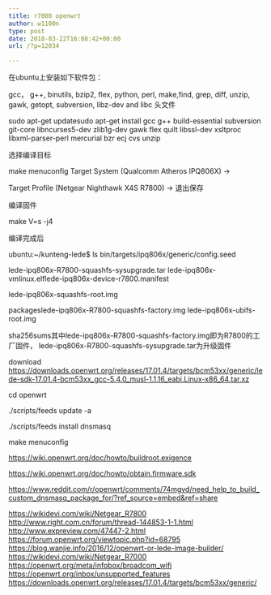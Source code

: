 ```yaml
---
title: r7800 openwrt
author: w1100n
type: post
date: 2018-03-22T16:08:42+00:00
url: /?p=12034

---
```

在ubuntu上安装如下软件包：
  
gcc， g++, binutils, bzip2, flex, python, perl, make,find, grep, diff, unzip, gawk, getopt, subversion, libz-dev and libc 头文件
  
sudo apt-get updatesudo apt-get install gcc g++ build-essential subversion git-core libncurses5-dev zlib1g-dev gawk flex quilt libssl-dev xsltproc libxml-parser-perl mercurial bzr ecj cvs unzip
  
选择编译目标
  
make menuconfig Target System (Qualcomm Atheros IPQ806X) ->
  
Target Profile (Netgear Nighthawk X4S R7800) -> 退出保存
  
编译固件
  
make V=s -j4
  
编译完成后
  
ubuntu:~/kunteng-lede$ ls bin/targets/ipq806x/generic/config.seed
  
lede-ipq806x-R7800-squashfs-sysupgrade.tar lede-ipq806x-vmlinux.elflede-ipq806x-device-r7800.manifest
  
lede-ipq806x-squashfs-root.img
  
packageslede-ipq806x-R7800-squashfs-factory.img lede-ipq806x-ubifs-root.img
  
sha256sums其中lede-ipq806x-R7800-squashfs-factory.img即为R7800的工厂固件， lede-ipq806x-R7800-squashfs-sysupgrade.tar为升级固件

download https://downloads.openwrt.org/releases/17.01.4/targets/bcm53xx/generic/lede-sdk-17.01.4-bcm53xx_gcc-5.4.0_musl-1.1.16_eabi.Linux-x86_64.tar.xz
  
cd openwrt
  
./scripts/feeds update -a
  
./scripts/feeds install dnsmasq
  
make menuconfig

https://wiki.openwrt.org/doc/howto/buildroot.exigence

https://wiki.openwrt.org/doc/howto/obtain.firmware.sdk

https://www.reddit.com/r/openwrt/comments/74mgvd/need_help_to_build_custom_dnsmasq_package_for/?ref_source=embed&ref=share

https://wikidevi.com/wiki/Netgear_R7800
http://www.right.com.cn/forum/thread-144853-1-1.html
http://www.expreview.com/47447-2.html
https://forum.openwrt.org/viewtopic.php?id=68795
https://blog.wanjie.info/2016/12/openwrt-or-lede-image-builder/
https://wikidevi.com/wiki/Netgear_R7000
https://openwrt.org/meta/infobox/broadcom_wifi
https://openwrt.org/inbox/unsupported_features
https://downloads.openwrt.org/releases/17.01.4/targets/bcm53xx/generic/
